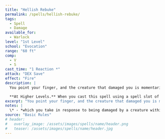 ```yaml
---
title: "Hellish Rebuke"
permalink: /spells/hellish-rebuke/
tags:
  - Spell
  - Damage
available_for:
  - Warlock
level: "1st Level"
school: "Evocation"
range: "60 ft"
comp:
  - V
  - S
cast_time: "1 Reaction *"
attack: "DEX Save"
effect: "Fire"
description: |
  You point your finger, and the creature that damaged you is momentarily surrounded by hellish flames. The creature must make a Dexterity saving throw. It takes 2d10 fire damage on a failed save, or half as much damage on a successful one.

  **At Higher Levels.** When you cast this spell using a spell slot of 2nd level or higher, the damage increases by 1d10 for each slot level above 1st.
excerpt: "You point your finger, and the creature that damaged you is momentarily surrounded by hellish flames."
notes: |
  \* - *which you take in response to being damaged by a creature within 60 feet of you that you can see*
source: "Basic Rules"
# header:
#   overlay_image: /assets/images/spells/name/header.png
#   teaser: /assets/images/spells/name/header.jpg
---
```

